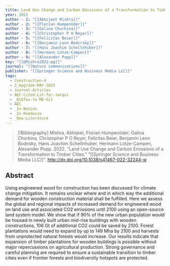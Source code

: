 ```yaml
---
title: Land Use Change and Carbon Emissions of a Transformation to Timber Cities
year: 2022
author - 1: "[[Abhijeet Mishra]]"
author - 2: "[[Florian Humpenöder]]"
author - 3: "[[Galina Churkina]]"
author - 4: "[[Christopher P O Reyer]]"
author - 5: "[[Felicitas Beier]]"
author - 6: "[[Benjamin Leon Bodirsky]]"
author - 7: "[[Hans Joachim Schellnhuber]]"
author - 8: "[[Hermann Lotze-Campen]]"
author - 9: "[[Alexander Popp]]"
key: "[[@Mishra2022-pg]]"
journal: "[[Nature communications]]"
publisher: "[[Springer Science and Business Media LLC]]"
tags:
  - Construction-4
  - 2_Upgrade-MAY-2023
  - Journal-Articles
  - AEC-Cited-Lit-for-Jacqui
  - _BibTex-to-MD-Git
  - AEC
  - _In-Notion
  - _In-Readwise
  - _New-Literature
---
```


> [!Bibliography]
> Mishra, Abhijeet, Florian Humpenöder, Galina Churkina, Christopher P O Reyer, Felicitas Beier, Benjamin Leon Bodirsky, Hans Joachim Schellnhuber, Hermann Lotze-Campen, Alexander Popp. 2022. “Land Use Change and Carbon Emissions of a Transformation to Timber Cities.” "[[Springer Science and Business Media LLC]]". http://dx.doi.org/10.1038/s41467-022-32244-w

## Abstract
Using engineered wood for construction has been discussed for climate change mitigation. It remains unclear where and in which way the additional demand for wooden construction material shall be fulfilled. Here we assess the global and regional impacts of increased demand for engineered wood on land use and associated CO2 emissions until 2100 using an open-source land system model. We show that if 90\% of the new urban population would be housed in newly built urban mid-rise buildings with wooden constructions, 106 Gt of additional CO2 could be saved by 2100. Forest plantations would need to expand by up to 149 Mha by 2100 and harvests from unprotected natural forests would increase. Our results indicate that expansion of timber plantations for wooden buildings is possible without major repercussions on agricultural production. Strong governance and careful planning are required to ensure a sustainable transition to timber cities even if frontier forests and biodiversity hotspots are protected.